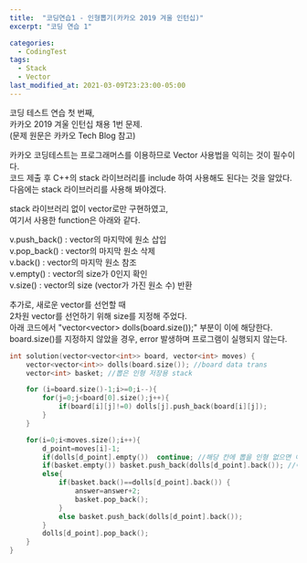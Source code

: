 ```yaml
---
title:  "코딩연습1 - 인형뽑기(카카오 2019 겨울 인턴십)"
excerpt: "코딩 연습 1"

categories:
  - CodingTest
tags:
  - Stack
  - Vector
last_modified_at: 2021-03-09T23:23:00-05:00
---
```


코딩 테스트 연습 첫 번째,  
카카오 2019 겨울 인턴십 채용 1번 문제.  
(문제 원문은 카카오 Tech Blog 참고)  
  
카카오 코딩테스트는 프로그래머스를 이용하므로 Vector 사용법을 익히는 것이 필수이다.  
코드 제출 후 C++의 stack 라이브러리를 include 하여 사용해도 된다는 것을 알았다.  
다음에는 stack 라이브러리를 사용해 봐야겠다.   
  
stack 라이브러리 없이 vector로만 구현하였고,  
여기서 사용한 function은 아래와 같다.  
  
v.push_back() : vector의 마지막에 원소 삽입  
v.pop_back() : vector의 마지막 원소 삭제  
v.back() : vector의 마지막 원소 참조  
v.empty() : vector의 size가 0인지 확인  
v.size() : vector의 size (vector가 가진 원소 수) 반환  
  
추가로, 새로운 vector를 선언할 때  
2차원 vector를 선언하기 위해 size를 지정해 주었다.  
아래 코드에서 "vector<vector<int>> dolls(board.size());" 부분이 이에 해당한다.  
board.size()를 지정하지 않았을 경우, error 발생하며 프로그램이 실행되지 않는다.  
  
  
```c++
int solution(vector<vector<int>> board, vector<int> moves) {
    vector<vector<int>> dolls(board.size()); //board data trans
    vector<int> basket; //뽑은 인형 저장용 stack

    for (i=board.size()-1;i>=0;i--){
        for(j=0;j<board[0].size();j++){
            if(board[i][j]!=0) dolls[j].push_back(board[i][j]);
        }
    }

    for(i=0;i<moves.size();i++){
        d_point=moves[i]-1;
        if(dolls[d_point].empty())  continue; //해당 칸에 뽑을 인형 없으면 아무 동작도 수행하지 않음
        if(basket.empty()) basket.push_back(dolls[d_point].back()); //아직 뽑은 인형 없으면 무조건 push
        else{
            if(basket.back()==dolls[d_point].back()) {
                answer=answer+2;
                basket.pop_back();
            }
            else basket.push_back(dolls[d_point].back());
        }
        dolls[d_point].pop_back();
    }
}
```